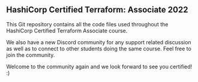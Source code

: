 ## HashiCorp Certified Terraform: Associate 2022

This Git repository contains all the code files used throughout the HashiCorp Certified Terraform Associate course.

We also have a new Discord community for any support related discussion as well as to connect to other students doing the same course. Feel free to join the community.

Welcome to the community again and we look forward to see you certified! :)
